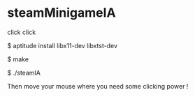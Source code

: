 # steamMinigameIA
click click

$ aptitude install libx11-dev libxtst-dev

$ make

$ ./steamIA

Then move your mouse where you need some clicking power !
